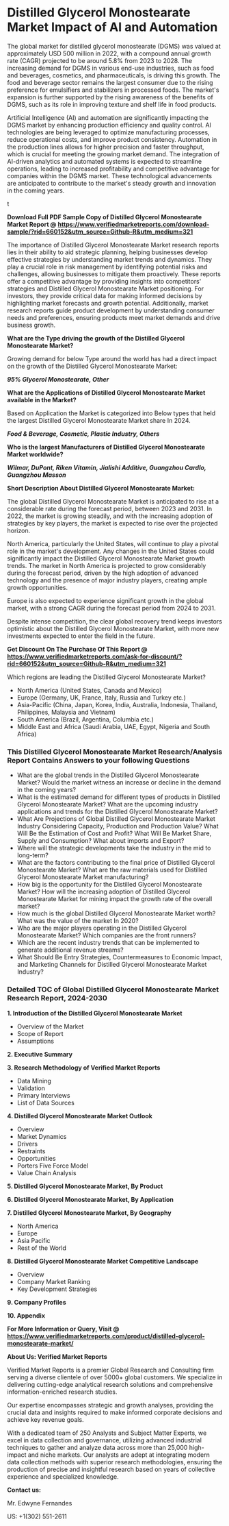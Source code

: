 <meta name="title" content="Global Distilled Glycerol Monostearate Market Impact of AI and Automation"><meta name="description" content="The global market for distilled glycerol monostearate (DGMS) was valued at approximately USD 500 million in 2022, with a compound annual growth rate (CAGR) projected t"><meta name="title" content="Distilled Glycerol Monostearate Market Size, Share, Scope, Trends, Growth, Opportunities, Analysis, Forecast"><h1>Distilled Glycerol Monostearate Market Impact of AI and Automation</h1><p>The global market for distilled glycerol monostearate (DGMS) was valued at approximately USD 500 million in 2022, with a compound annual growth rate (CAGR) projected to be around 5.8% from 2023 to 2028. The increasing demand for DGMS in various end-use industries, such as food and beverages, cosmetics, and pharmaceuticals, is driving this growth. The food and beverage sector remains the largest consumer due to the rising preference for emulsifiers and stabilizers in processed foods. The market's expansion is further supported by the rising awareness of the benefits of DGMS, such as its role in improving texture and shelf life in food products.</p><p>Artificial Intelligence (AI) and automation are significantly impacting the DGMS market by enhancing production efficiency and quality control. AI technologies are being leveraged to optimize manufacturing processes, reduce operational costs, and improve product consistency. Automation in the production lines allows for higher precision and faster throughput, which is crucial for meeting the growing market demand. The integration of AI-driven analytics and automated systems is expected to streamline operations, leading to increased profitability and competitive advantage for companies within the DGMS market. These technological advancements are anticipated to contribute to the market's steady growth and innovation in the coming years.</p>t</p><p id="" class=""><strong>Download Full PDF Sample Copy of Distilled Glycerol Monostearate Market Report @ <a href="https://www.verifiedmarketreports.com/download-sample/?rid=660152&utm_source=Github-R&utm_medium=321" target="_blank">https://www.verifiedmarketreports.com/download-sample/?rid=660152&utm_source=Github-R&utm_medium=321</a></strong></p><p>The importance of&nbsp;Distilled Glycerol Monostearate Market research reports lies in their ability to aid strategic planning, helping businesses develop effective strategies by understanding market trends and dynamics. They play a crucial role in risk management by identifying potential risks and challenges, allowing businesses to mitigate them proactively. These reports offer a competitive advantage by providing insights into competitors' strategies and Distilled Glycerol Monostearate Market positioning. For investors, they provide critical data for making informed decisions by highlighting market forecasts and growth potential. Additionally, market research reports guide product development by understanding consumer needs and preferences, ensuring products meet market demands and drive business growth.</p><p><strong>What are the&nbsp;Type driving the growth of the Distilled Glycerol Monostearate Market?</strong></p><p id="" class="">Growing demand for below Type around the world has had a direct impact on the growth of the Distilled Glycerol Monostearate Market:</p><em><strong>95% Glycerol Monostearate, Other</strong></em></p><strong>What are the&nbsp;Applications&nbsp;of Distilled Glycerol Monostearate Market available in the Market?</strong></p><p id="" class="">Based on Application the Market is categorized into Below types that held the largest Distilled Glycerol Monostearate Market share In 2024.</p><em><strong>Food & Beverage, Cosmetic, Plastic Industry, Others</strong></em></p><strong>Who is the largest Manufacturers of Distilled Glycerol Monostearate Market worldwide?</strong></p><p><em><strong>Wilmar, DuPont, Riken Vitamin, Jialishi Additive, Guangzhou Cardlo, Guangzhou Masson</strong></em></p><p id="" class=""><strong>Short Description About Distilled Glycerol Monostearate Market:</strong></p><p>The global Distilled Glycerol Monostearate Market is anticipated to rise at a considerable rate during the forecast period, between 2023 and 2031. In 2022, the market is growing steadily, and with the increasing adoption of strategies by key players, the market is expected to rise over the projected horizon.</p><p>North America, particularly the United States, will continue to play a pivotal role in the market's development. Any changes in the United States could significantly impact the Distilled Glycerol Monostearate Market growth trends. The market in North America is projected to grow considerably during the forecast period, driven by the high adoption of advanced technology and the presence of major industry players, creating ample growth opportunities.</p><p>Europe is also expected to experience significant growth in the global market, with a strong CAGR during the forecast period from 2024 to 2031.</p><p>Despite intense competition, the clear global recovery trend keeps investors optimistic about the Distilled Glycerol Monostearate Market, with more new investments expected to enter the field in the future.</p><p id="" class=""><strong>Get Discount On The Purchase Of This Report @ <a href="https://www.verifiedmarketreports.com/ask-for-discount/?rid=660152&utm_source=Github-R&utm_medium=321" target="_blank">https://www.verifiedmarketreports.com/ask-for-discount/?rid=660152&utm_source=Github-R&utm_medium=321</a></strong></p>Which regions are leading the Distilled Glycerol Monostearate Market?</p><ul><li>North America (United States, Canada and Mexico)</li><li>Europe (Germany, UK, France, Italy, Russia and Turkey etc.)</li><li>Asia-Pacific (China, Japan, Korea, India, Australia, Indonesia, Thailand, Philippines, Malaysia and Vietnam)</li><li>South America (Brazil, Argentina, Columbia etc.)</li><li>Middle East and Africa (Saudi Arabia, UAE, Egypt, Nigeria and South Africa)</li></ul><h3 id="" class="">This Distilled Glycerol Monostearate Market Research/Analysis Report Contains Answers to your following Questions</h3><ul><li>What are the global trends in the Distilled Glycerol Monostearate Market? Would the market witness an increase or decline in the demand in the coming years?</li><li>What is the estimated demand for different types of products in Distilled Glycerol Monostearate Market? What are the upcoming industry applications and trends for the Distilled Glycerol Monostearate Market?</li><li>What Are Projections of Global Distilled Glycerol Monostearate Market Industry Considering Capacity, Production and Production Value? What Will Be the Estimation of Cost and Profit? What Will Be Market Share, Supply and Consumption? What about imports and Export?</li><li>Where will the strategic developments take the industry in the mid to long-term?</li><li>What are the factors contributing to the final price of Distilled Glycerol Monostearate Market? What are the raw materials used for Distilled Glycerol Monostearate Market manufacturing?</li><li>How big is the opportunity for the Distilled Glycerol Monostearate Market? How will the increasing adoption of Distilled Glycerol Monostearate Market for mining impact the growth rate of the overall market?</li><li>How much is the global Distilled Glycerol Monostearate Market worth? What was the value of the market In 2020?</li><li>Who are the major players operating in the Distilled Glycerol Monostearate Market? Which companies are the front runners?</li><li>Which are the recent industry trends that can be implemented to generate additional revenue streams?</li><li>What Should Be Entry Strategies, Countermeasures to Economic Impact, and Marketing Channels for Distilled Glycerol Monostearate Market Industry?</li></ul><h3 id="" class="">Detailed TOC of Global Distilled Glycerol Monostearate Market Research Report, 2024-2030</h3><p id="" class=""><strong>1. Introduction of the Distilled Glycerol Monostearate Market</strong></p><ul><li>Overview of the Market</li><li>Scope of Report</li><li>Assumptions</li></ul><p id="" class=""><strong>2. Executive Summary</strong></p><p id="" class=""><strong>3. Research Methodology of Verified Market Reports</strong></p><ul><li>Data Mining</li><li>Validation</li><li>Primary Interviews</li><li>List of Data Sources</li></ul><p id="" class=""><strong>4. Distilled Glycerol Monostearate Market Outlook</strong></p><ul><li>Overview</li><li>Market Dynamics</li><li>Drivers</li><li>Restraints</li><li>Opportunities</li><li>Porters Five Force Model</li><li>Value Chain Analysis</li></ul><p id="" class=""><strong>5. Distilled Glycerol Monostearate Market, By Product</strong></p><p id="" class=""><strong>6. Distilled Glycerol Monostearate Market, By Application</strong></p><p id="" class=""><strong>7. Distilled Glycerol Monostearate Market, By Geography</strong></p><ul><li>North America</li><li>Europe</li><li>Asia Pacific</li><li>Rest of the World</li></ul><p id="" class=""><strong>8. Distilled Glycerol Monostearate Market Competitive Landscape</strong></p><ul><li>Overview</li><li>Company Market Ranking</li><li>Key Development Strategies</li></ul><p id="" class=""><strong>9. Company Profiles</strong></p><p id="" class=""><strong>10. Appendix</strong></p><p id="" class=""><strong>For More Information or Query, Visit @ <a href="https://www.verifiedmarketreports.com/product/distilled-glycerol-monostearate-market/" target="_blank">https://www.verifiedmarketreports.com/product/distilled-glycerol-monostearate-market/</a></strong></p><p id="" class=""><strong>About Us: Verified Market Reports</strong></p><p id="" class="">Verified Market Reports is a premier Global Research and Consulting firm serving a diverse clientele of over 5000+ global customers. We specialize in delivering cutting-edge analytical research solutions and comprehensive information-enriched research studies.</p><p id="" class="">Our expertise encompasses strategic and growth analyses, providing the crucial data and insights required to make informed corporate decisions and achieve key revenue goals.</p><p id="" class="">With a dedicated team of 250 Analysts and Subject Matter Experts, we excel in data collection and governance, utilizing advanced industrial techniques to gather and analyze data across more than 25,000 high-impact and niche markets. Our analysts are adept at integrating modern data collection methods with superior research methodologies, ensuring the production of precise and insightful research based on years of collective experience and specialized knowledge.</p><p id="" class=""><strong>Contact us:</strong></p><p id="" class="">Mr. Edwyne Fernandes</p><p id="" class="">US: +1(302) 551-2611</p>